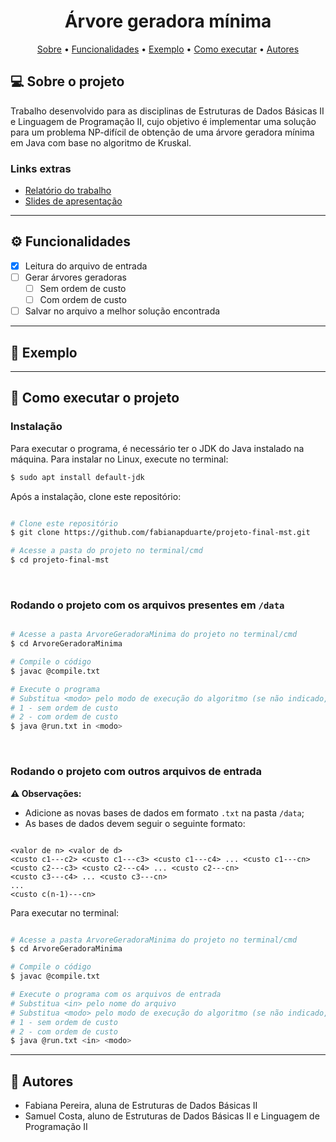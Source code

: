 <h1 align="center"> 
	Árvore geradora mínima
</h1>

<p align="center">
 <a href="#-sobre-o-projeto">Sobre</a> •
 <a href="#-funcionalidades">Funcionalidades</a> •
 <a href="#-exemplo">Exemplo</a> • 
 <a href="#-como-executar-o-projeto">Como executar</a> •
 <a href="#-autores">Autores</a>
</p>

## 💻 Sobre o projeto

Trabalho desenvolvido para as disciplinas de Estruturas de Dados Básicas II e Linguagem de Programação II, cujo objetivo é implementar uma solução para um problema NP-difícil de obtenção de uma árvore geradora mínima em Java com base no algoritmo de Kruskal.

### Links extras

- [Relatório do trabalho](https://docs.google.com/document/d/17_2G-u_DUoTQZEkwlLO0KR2zLgqyOgJS/edit?usp=sharing&ouid=116738805822748469008&rtpof=true&sd=true)
- [Slides de apresentação](https://docs.google.com/presentation/d/1DIv3HYaDD9ErowkvRs-FbzNh_wUaePxY_Hu-Ofm9vts/edit?usp=sharing)

---

## ⚙ Funcionalidades

- [x] Leitura do arquivo de entrada
- [ ] Gerar árvores geradoras
  - [ ] Sem ordem de custo
  - [ ] Com ordem de custo
- [ ] Salvar no arquivo a melhor solução encontrada 

---

## 📑 Exemplo

<!-- <p align="center">
  <img src="./.github/terminal.png" alt="Terminal" width="800px" style="margin: 16px 0" />
</p> -->

---

## 🚀 Como executar o projeto

### Instalação

Para executar o programa, é necessário ter o JDK do Java instalado na máquina. Para instalar no Linux, execute no terminal:

```bash
$ sudo apt install default-jdk
```

Após a instalação, clone este repositório:

```bash

# Clone este repositório
$ git clone https://github.com/fabianapduarte/projeto-final-mst.git

# Acesse a pasta do projeto no terminal/cmd
$ cd projeto-final-mst

```

<br />

### Rodando o projeto com os arquivos presentes em `/data`

```bash

# Acesse a pasta ArvoreGeradoraMinima do projeto no terminal/cmd
$ cd ArvoreGeradoraMinima

# Compile o código
$ javac @compile.txt

# Execute o programa
# Substitua <modo> pelo modo de execução do algoritmo (se não indicado, o modo padrão é sem ordenação)
# 1 - sem ordem de custo
# 2 - com ordem de custo
$ java @run.txt in <modo>

```

<br />

### Rodando o projeto com outros arquivos de entrada

**⚠ Observações:**

- Adicione as novas bases de dados em formato `.txt` na pasta `/data`;
- As bases de dados devem seguir o seguinte formato:

```

<valor de n> <valor de d>
<custo c1---c2> <custo c1---c3> <custo c1---c4> ... <custo c1---cn>
<custo c2---c3> <custo c2---c4> ... <custo c2---cn>
<custo c3---c4> ... <custo c3---cn>
...
<custo c(n-1)---cn>

```

Para executar no terminal:

```bash

# Acesse a pasta ArvoreGeradoraMinima do projeto no terminal/cmd
$ cd ArvoreGeradoraMinima

# Compile o código
$ javac @compile.txt

# Execute o programa com os arquivos de entrada
# Substitua <in> pelo nome do arquivo
# Substitua <modo> pelo modo de execução do algoritmo (se não indicado, o modo padrão é sem ordenação)
# 1 - sem ordem de custo
# 2 - com ordem de custo
$ java @run.txt <in> <modo>

```

---

## 👥 Autores

- Fabiana Pereira, aluna de Estruturas de Dados Básicas II
- Samuel Costa, aluno de Estruturas de Dados Básicas II e Linguagem de Programação II
